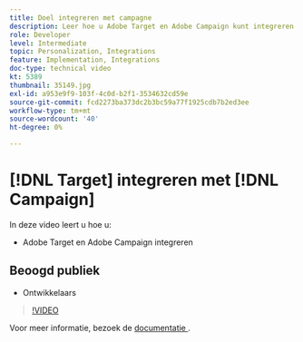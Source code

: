 ```yaml
---
title: Doel integreren met campagne
description: Leer hoe u Adobe Target en Adobe Campaign kunt integreren.
role: Developer
level: Intermediate
topic: Personalization, Integrations
feature: Implementation, Integrations
doc-type: technical video
kt: 5389
thumbnail: 35149.jpg
exl-id: a953e9f9-103f-4c0d-b2f1-3534632cd59e
source-git-commit: fcd2273ba373dc2b3bc59a77f1925cdb7b2ed3ee
workflow-type: tm+mt
source-wordcount: '40'
ht-degree: 0%

---
```


# [!DNL Target] integreren met [!DNL Campaign]

In deze video leert u hoe u:

* Adobe Target en Adobe Campaign integreren

## Beoogd publiek

* Ontwikkelaars

>[!VIDEO](https://video.tv.adobe.com/v/35149/?quality=12)

Voor meer informatie, bezoek de [ documentatie ](https://experienceleague.adobe.com/docs/target/using/integrate/campaign-and-target.html?lang=en).
